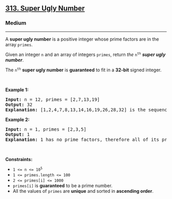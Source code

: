 <h2><a href="https://leetcode.com/problems/super-ugly-number/">313. Super Ugly Number</a></h2><h3>Medium</h3><hr><div style="user-select: auto;"><p style="user-select: auto;">A <strong style="user-select: auto;">super ugly number</strong> is a positive integer whose prime factors are in the array <code style="user-select: auto;">primes</code>.</p>

<p style="user-select: auto;">Given an integer <code style="user-select: auto;">n</code> and an array of integers <code style="user-select: auto;">primes</code>, return <em style="user-select: auto;">the</em> <code style="user-select: auto;">n<sup style="user-select: auto;">th</sup></code> <em style="user-select: auto;"><strong style="user-select: auto;">super ugly number</strong></em>.</p>

<p style="user-select: auto;">The <code style="user-select: auto;">n<sup style="user-select: auto;">th</sup></code> <strong style="user-select: auto;">super ugly number</strong> is <strong style="user-select: auto;">guaranteed</strong> to fit in a <strong style="user-select: auto;">32-bit</strong> signed integer.</p>

<p style="user-select: auto;">&nbsp;</p>
<p style="user-select: auto;"><strong style="user-select: auto;">Example 1:</strong></p>

<pre style="user-select: auto;"><strong style="user-select: auto;">Input:</strong> n = 12, primes = [2,7,13,19]
<strong style="user-select: auto;">Output:</strong> 32
<strong style="user-select: auto;">Explanation:</strong> [1,2,4,7,8,13,14,16,19,26,28,32] is the sequence of the first 12 super ugly numbers given primes = [2,7,13,19].
</pre>

<p style="user-select: auto;"><strong style="user-select: auto;">Example 2:</strong></p>

<pre style="user-select: auto;"><strong style="user-select: auto;">Input:</strong> n = 1, primes = [2,3,5]
<strong style="user-select: auto;">Output:</strong> 1
<strong style="user-select: auto;">Explanation:</strong> 1 has no prime factors, therefore all of its prime factors are in the array primes = [2,3,5].
</pre>

<p style="user-select: auto;">&nbsp;</p>
<p style="user-select: auto;"><strong style="user-select: auto;">Constraints:</strong></p>

<ul style="user-select: auto;">
	<li style="user-select: auto;"><code style="user-select: auto;">1 &lt;= n &lt;= 10<sup style="user-select: auto;">5</sup></code></li>
	<li style="user-select: auto;"><code style="user-select: auto;">1 &lt;= primes.length &lt;= 100</code></li>
	<li style="user-select: auto;"><code style="user-select: auto;">2 &lt;= primes[i] &lt;= 1000</code></li>
	<li style="user-select: auto;"><code style="user-select: auto;">primes[i]</code> is <strong style="user-select: auto;">guaranteed</strong> to be a prime number.</li>
	<li style="user-select: auto;">All the values of <code style="user-select: auto;">primes</code> are <strong style="user-select: auto;">unique</strong> and sorted in <strong style="user-select: auto;">ascending order</strong>.</li>
</ul>
</div>